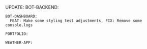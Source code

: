 UPDATE:
    BOT-BACKEND:

    BOT-DASHBOARD:
      FEAT: Make some styling test adjustments, FIX: Remove some console.logs

    PORTFOLIO:

    WEATHER-APP:
